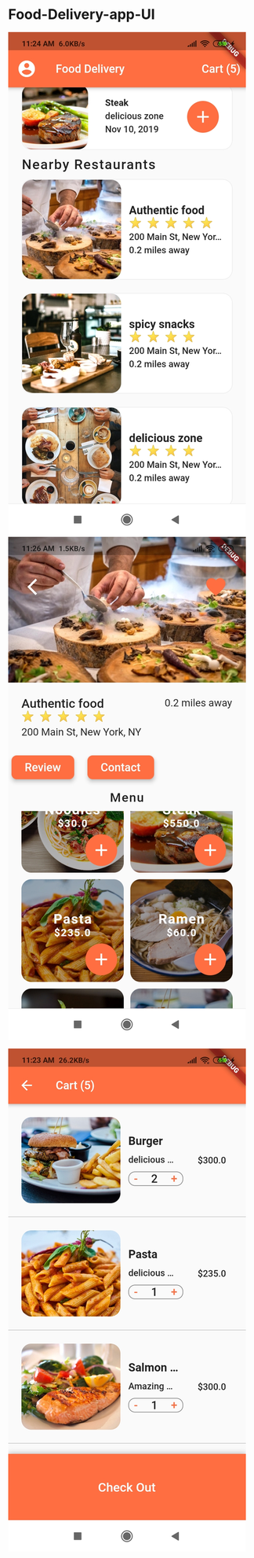 # Food-Delivery-app-UI
![](pic/Screenshot_2021-03-21-11-24-08-056_com.example.food_delivery_app.jpg)
![](pic/fd%20app.jpg)

![](pic/Screenshot_2021-03-21-11-23-43-427_com.example.food_delivery_app.jpg)
